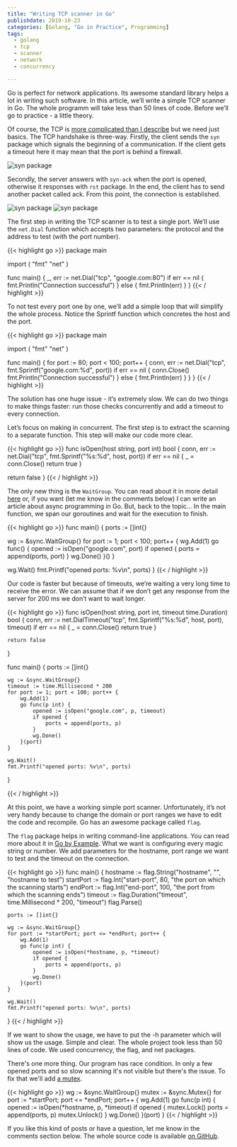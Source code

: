 ```yaml
---
title: "Writing TCP scanner in Go"
publishdate: 2019-10-23
categories: [Golang, "Go in Practice", Programming]
tags:
  - golang
  - tcp
  - scanner
  - network
  - concurrency

---
```


Go is perfect for network applications. Its awesome standard library helps a lot in writing such software. In this article, we’ll write a simple TCP scanner in Go. The whole programm will take less than 50 lines of code. Before we’ll go to practice - a little theory.

Of course, the TCP is [more complicated than I describe](http://www.medianet.kent.edu/techreports/TR2005-07-22-tcp-EFSM.pdf) but we need just basics. The TCP handshake is three-way. Firstly, the client sends the `syn` package which signals the beginning of a communication. If the client gets a timeout here it may mean that the port is behind a firewall.

![syn package](/images/diagram-01-sync.png)

Secondly, the server answers with `syn-ack` when the port is opened, otherwise it responses with `rst` package. In the end, the client has to send another packet called ack. From this point, the connection is established.

![syn package](/images/diagram-02-sync-ack.png)
![syn package](/images/diagram-03-ack.png)

The first step in writing the TCP scanner is to test a single port. We’ll use the `net.Dial` function which accepts two parameters: the protocol and the address to test (with the port number).

{{< highlight go >}}
package main

import (
	"fmt"
	"net"
)

func main() {
	_, err := net.Dial("tcp", "google.com:80")
	if err == nil {
		fmt.Println("Connection successful")
	} else {
		fmt.Println(err)
	}
}
{{< / highlight >}}

To not test every port one by one, we’ll add a simple loop that will simplify the whole process. Notice the Sprintf function which concretes the host and the port.

{{< highlight go >}}
package main

import (
	"fmt"
	"net"
)

func main() {
	for port := 80; port < 100; port++ {
		conn, err := net.Dial("tcp", fmt.Sprintf("google.com:%d", port))
		if err == nil {
			conn.Close()
			fmt.Println("Connection successful")
		} else {
			fmt.Println(err)
		}
	}
}
{{< / highlight >}}

The solution has one huge issue - it’s extremely slow. We can do two things to make things faster: run those checks concurrently and add a timeout to every connection.

Let’s focus on making in concurrent. The first step is to extract the scanning to a separate function. This step will make our code more clear.

{{< highlight go >}}
func isOpen(host string, port int) bool {
  conn, err := net.Dial("tcp", fmt.Sprintf("%s:%d", host, port))
  if err == nil {
     _ = conn.Close()
     return true
  }

  return false
}
{{< / highlight >}}

The only new thing is the `WaitGroup`. You can read about it in more detail [here](https://gobyexample.com/waitgroups) or, if you want (let me know in the comments below) I can write an article about async programming in Go. But, back to the topic… In the main function, we span our goroutines and wait for the execution to finish.

{{< highlight go >}}
func main() {
  ports := []int{}

  wg := &sync.WaitGroup{}
  for port := 1; port < 100; port++ {
     wg.Add(1)
     go func() {
        opened := isOpen("google.com", port)
        if opened {
           ports = append(ports, port)
        }
        wg.Done()
     }()
  }

  wg.Wait()
  fmt.Printf("opened ports: %v\n", ports)
}
{{< / highlight >}}

Our code is faster but because of timeouts, we’re waiting a very long time to receive the error. We can assume that if we don’t get any response from the server for 200 ms we don’t want to wait longer.

{{< highlight go >}}
func isOpen(host string, port int, timeout time.Duration) bool {
	conn, err := net.DialTimeout("tcp", fmt.Sprintf("%s:%d", host, port), timeout)
	if err == nil {
		_ = conn.Close()
		return true
	}

	return false
}

func main() {
	ports := []int{}

	wg := &sync.WaitGroup{}
	timeout := time.Millisecond * 200
	for port := 1; port < 100; port++ {
		wg.Add(1)
		go func(p int) {
			opened := isOpen("google.com", p, timeout)
			if opened {
				ports = append(ports, p)
			}
			wg.Done()
		}(port)
	}

	wg.Wait()
	fmt.Printf("opened ports: %v\n", ports)
}

{{< / highlight >}}

At this point, we have a working simple port scanner. Unfortunately, it’s not very handy because to change the domain or port ranges we have to edit the code and recompile. Go has an awesome package called `flag`. 

The `flag` package helps in writing command-line applications. You can read more about it in [Go by Example](https://gobyexample.com/command-line-flags). What we want is configuring every magic string or number. We add parameters for the hostname, port range we want to test and the timeout on the connection.

{{< highlight go >}}
func main() {
	hostname := flag.String("hostname", "", "hostname to test")
	startPort := flag.Int("start-port", 80, "the port on which the scanning starts")
	endPort := flag.Int("end-port", 100, "the port from which the scanning ends")
	timeout := flag.Duration("timeout", time.Millisecond * 200, "timeout")
	flag.Parse()

	ports := []int{}

	wg := &sync.WaitGroup{}
	for port := *startPort; port <= *endPort; port++ {
		wg.Add(1)
		go func(p int) {
			opened := isOpen(*hostname, p, *timeout)
			if opened {
				ports = append(ports, p)
			}
			wg.Done()
		}(port)
	}

	wg.Wait()
	fmt.Printf("opened ports: %v\n", ports)
}
{{< / highlight >}}

If we want to show the usage, we have to put the -h parameter which will show us the usage. Simple and clear. The whole project took less than 50 lines of code. We used concurrency, the flag, and net packages.

There's one more thing. Our program has race condition. In only a few opened ports and so slow scanning it's not visible but there's the issue. To fix that we'll add [a mutex](https://gobyexample.com/mutexes).

{{< highlight go >}}
	wg := &sync.WaitGroup{}
	mutex := &sync.Mutex{}
	for port := *startPort; port <= *endPort; port++ {
		wg.Add(1)
		go func(p int) {
			opened := isOpen(*hostname, p, *timeout)
			if opened {
				mutex.Lock()
				ports = append(ports, p)
				mutex.Unlock()
			}
			wg.Done()
		}(port)
	}
{{< / highlight >}}

If you like this kind of posts or have a question, let me know in the comments section below. The whole source code is available [on GitHub](https://github.com/bkielbasa/port-scanner).

